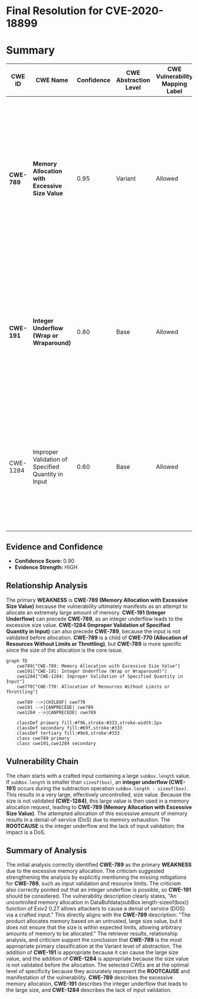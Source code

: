 # Final Resolution for CVE-2020-18899

# Summary
| CWE ID | CWE Name | Confidence | CWE Abstraction Level | CWE Vulnerability Mapping Label | CWE-Vulnerability Mapping Notes |
|---|---|---|---|---|---|
| **CWE-789** | **Memory Allocation with Excessive Size Value** | 0.95 | Variant | Allowed | The product allocates memory based on an untrusted, large size value, but it does not ensure that the size is within expected limits, allowing arbitrary amounts of memory to be allocated. Lacks input validation and resource limits. |
| **CWE-191** | **Integer Underflow (Wrap or Wraparound)** | 0.80 | Base | Allowed | The product subtracts one value from another, such that the result is less than the minimum allowable integer value, which produces a value that is not equal to the correct result. Lacks safe integer handling. |
| CWE-1284 | Improper Validation of Specified Quantity in Input | 0.60 | Base | Allowed | The product receives input that is expected to specify a quantity (such as size or length), but it does not validate or incorrectly validates that the quantity has the required properties. |

## Evidence and Confidence

*   **Confidence Score:** 0.90
*   **Evidence Strength:** HIGH

## Relationship Analysis
The primary **WEAKNESS** is **CWE-789 (Memory Allocation with Excessive Size Value)** because the vulnerability ultimately manifests as an attempt to allocate an extremely large amount of memory. **CWE-191 (Integer Underflow)** can precede **CWE-789**, as an integer underflow leads to the excessive size value. **CWE-1284 (Improper Validation of Specified Quantity in Input)** can also precede **CWE-789**, because the input is not validated before allocation. **CWE-789** is a child of **CWE-770 (Allocation of Resources Without Limits or Throttling)**, but **CWE-789** is more specific since the size of the allocation is the core issue.

```mermaid
graph TD
    cwe789["CWE-789: Memory Allocation with Excessive Size Value"]
    cwe191["CWE-191: Integer Underflow (Wrap or Wraparound)"]
    cwe1284["CWE-1284: Improper Validation of Specified Quantity in Input"]
    cwe770["CWE-770: Allocation of Resources Without Limits or Throttling"]
    
    cwe789 -->|CHILDOF| cwe770
    cwe191 -->|CANPRECEDE| cwe789
    cwe1284 -->|CANPRECEDE| cwe789
    
    classDef primary fill:#f96,stroke:#333,stroke-width:2px
    classDef secondary fill:#69f,stroke:#333
    classDef tertiary fill:#9e9,stroke:#333
    class cwe789 primary
    class cwe191,cwe1284 secondary
```

## Vulnerability Chain
The chain starts with a crafted input containing a large `subBox.length` value. If `subBox.length` is smaller than `sizeof(box)`, an **integer underflow (CWE-191)** occurs during the subtraction operation `subBox.length - sizeof(box)`. This results in a very large, effectively uncontrolled, size value. Because the size is not validated **(CWE-1284)**, this large value is then used in a memory allocation request, leading to **CWE-789 (Memory Allocation with Excessive Size Value)**. The attempted allocation of this excessive amount of memory results in a denial-of-service (DoS) due to memory exhaustion. The **ROOTCAUSE** is the integer underflow and the lack of input validation; the impact is a DoS.

## Summary of Analysis
The initial analysis correctly identified **CWE-789** as the primary **WEAKNESS** due to the excessive memory allocation. The criticism suggested strengthening the analysis by explicitly mentioning the missing mitigations for **CWE-789**, such as input validation and resource limits. The criticism also correctly pointed out that an integer underflow is possible, so **CWE-191** should be considered.
The vulnerability description clearly states, "An uncontrolled memory allocation in DataBufdata(subBox.length-sizeof(box)) function of Exiv2 0.27 allows attackers to cause a denial of service (DOS) via a crafted input." This directly aligns with the **CWE-789** description: "The product allocates memory based on an untrusted, large size value, but it does not ensure that the size is within expected limits, allowing arbitrary amounts of memory to be allocated."
The retriever results, relationship analysis, and criticism support the conclusion that **CWE-789** is the most appropriate primary classification at the Variant level of abstraction. The addition of **CWE-191** is appropriate because it can cause the large size value, and the addition of **CWE-1284** is appropriate because the size value is not validated before the allocation.
The selected CWEs are at the optimal level of specificity because they accurately represent the **ROOTCAUSE** and manifestation of the vulnerability. **CWE-789** describes the excessive memory allocation, **CWE-191** describes the integer underflow that leads to the large size, and **CWE-1284** describes the lack of input validation.